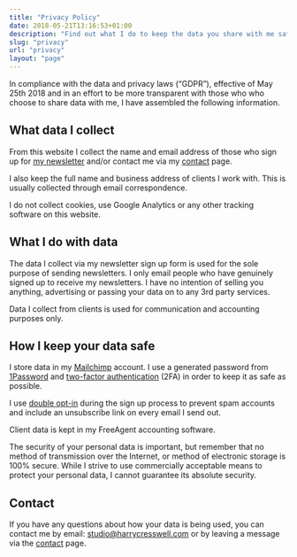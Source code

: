 ```yaml
---
title: "Privacy Policy"
date: 2018-05-21T13:16:53+01:00
description: "Find out what I do to keep the data you share with me safe, and how I comply with data and privacy laws"
slug: "privacy"
url: "privacy"
layout: "page"
---
```


In compliance with the data and privacy laws (“GDPR”), effective of May 25th 2018 and in an effort to be more transparent with those who who choose to share data with me, I have assembled the following information.

## What data I collect

From this website I collect the name and email address of those who sign up for [my newsletter](/newsletter/) and/or contact me via my [contact](/contact/) page.

I also keep the full name and business address of clients I work with. This is usually collected through email correspondence.

I do not collect cookies, use Google Analytics or any other tracking software on this website.

## What I do with data

The data I collect via my newsletter sign up form is used for the sole purpose of sending newsletters. I only email people who have genuinely signed up to receive my newsletters. I have no intention of selling you anything, advertising or passing your data on to any 3rd party services.

Data I collect from clients is used for communication and accounting purposes only.

## How I keep your data safe

I store data in my [Mailchimp](https://mailchimp.com/features/landing-pages/) account. I use a generated password from [1Password](https://1password.com/) and [two-factor authentication](https://en.wikipedia.org/wiki/Multi-factor_authentication) (2FA) in order to keep it as safe as possible.

I use [double opt-in](https://kb.mailchimp.com/lists/signup-forms/single-opt-in-vs.-double-opt-in) during the sign up process to prevent spam accounts and include an unsubscribe link on every email I send out.

Client data is kept in my FreeAgent accounting software.

The security of your personal data is important, but remember that no method of transmission over the Internet, or method of electronic storage is 100% secure. While I strive to use commercially acceptable means to protect your personal data, I cannot guarantee its absolute security.

## Contact

If you have any questions about how your data is being used, you can contact me by email: studio@harrycresswell.com or by leaving a message via the [contact](https://harrycresswell.com/contact) page.
